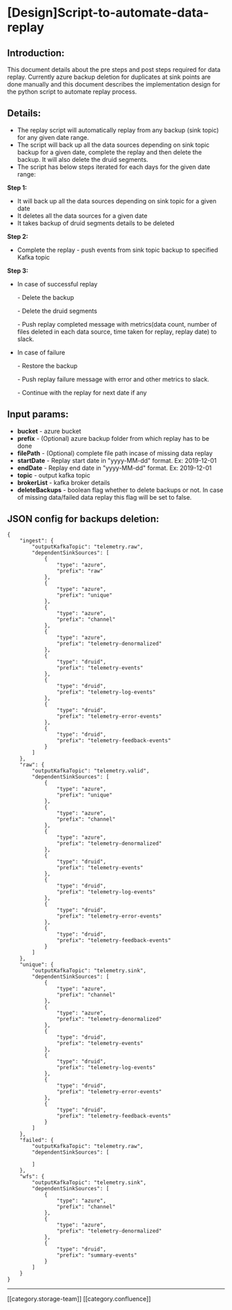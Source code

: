 # \[Design]Script-to-automate-data-replay

## Introduction:

This document details about the pre steps and post steps required for data replay. Currently azure backup deletion for duplicates at sink points are done manually and this document describes the implementation design for the python script to automate replay process.

## Details:

* The replay script will automatically replay from any backup (sink topic) for any given date range.
* The script will back up all the data sources depending on sink topic backup for a given date, complete the replay and then delete the backup. It will also delete the druid segments.
* The script has below steps iterated for each days for the given date range:

**Step 1:**

* It will back up all the data sources depending on sink topic for a given date
* It deletes all the data sources for a given date
* It takes backup of druid segments details to be deleted

**Step 2:**

* Complete the replay - push events from sink topic backup to specified Kafka topic

**Step 3:**

*   In case of successful replay

    &#x20;   \- Delete the backup

    &#x20;   \- Delete the druid segments

    &#x20;   \- Push replay completed message with metrics(data count, number of files deleted in each data source, time taken for replay, replay date) to slack.
*   In case of failure

    &#x20;   \- Restore the backup

    &#x20;   \- Push replay failure message with error and other metrics to slack.

    &#x20;   \- Continue with the replay for next date if any

## Input params:

* **bucket** - azure bucket
* **prefix** - (Optional) azure backup folder from which replay has to be done
* **filePath** - (Optional) complete file path incase of missing data replay
* **startDate** - Replay start date in "yyyy-MM-dd" format. Ex: 2019-12-01
* **endDate** - Replay end date in "yyyy-MM-dd" format. Ex: 2019-12-01
* **topic** - output kafka topic
* **brokerList** - kafka broker details
* **deleteBackups** - boolean flag whether to delete backups or not. In case of missing data/failed data replay this flag will be set to false.

## JSON config for backups deletion:

```
{
    "ingest": {
        "outputKafkaTopic": "telemetry.raw",
        "dependentSinkSources": [
            {
                "type": "azure",
                "prefix": "raw"
            },
            {
                "type": "azure",
                "prefix": "unique"
            },
            {
                "type": "azure",
                "prefix": "channel"
            },
            {
                "type": "azure",
                "prefix": "telemetry-denormalized"
            },
            {
                "type": "druid",
                "prefix": "telemetry-events"
            },
            {
                "type": "druid",
                "prefix": "telemetry-log-events"
            },
            {
                "type": "druid",
                "prefix": "telemetry-error-events"
            },
            {
                "type": "druid",
                "prefix": "telemetry-feedback-events"
            }
        ]
    },
    "raw": {
        "outputKafkaTopic": "telemetry.valid",
        "dependentSinkSources": [
            {
                "type": "azure",
                "prefix": "unique"
            },
            {
                "type": "azure",
                "prefix": "channel"
            },
            {
                "type": "azure",
                "prefix": "telemetry-denormalized"
            },
            {
                "type": "druid",
                "prefix": "telemetry-events"
            },
            {
                "type": "druid",
                "prefix": "telemetry-log-events"
            },
            {
                "type": "druid",
                "prefix": "telemetry-error-events"
            },
            {
                "type": "druid",
                "prefix": "telemetry-feedback-events"
            }
        ]
    },
    "unique": {
        "outputKafkaTopic": "telemetry.sink",
        "dependentSinkSources": [
            {
                "type": "azure",
                "prefix": "channel"
            },
            {
                "type": "azure",
                "prefix": "telemetry-denormalized"
            },
            {
                "type": "druid",
                "prefix": "telemetry-events"
            },
            {
                "type": "druid",
                "prefix": "telemetry-log-events"
            },
            {
                "type": "druid",
                "prefix": "telemetry-error-events"
            },
            {
                "type": "druid",
                "prefix": "telemetry-feedback-events"
            }
        ]
    },
    "failed": {
        "outputKafkaTopic": "telemetry.raw",
        "dependentSinkSources": [
            
        ]
    },
    "wfs": {
        "outputKafkaTopic": "telemetry.sink",
        "dependentSinkSources": [
            {
                "type": "azure",
                "prefix": "channel"
            },
            {
                "type": "azure",
                "prefix": "telemetry-denormalized"
            },
            {
                "type": "druid",
                "prefix": "summary-events"
            }
        ]
    }
}    
```

***

\[\[category.storage-team]] \[\[category.confluence]]
